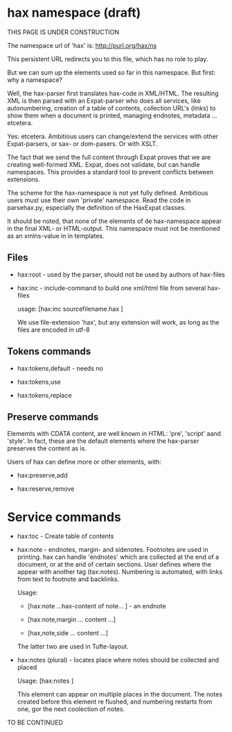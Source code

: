 # hax namespace (draft)

THIS PAGE IS UNDER CONSTRUCTION

The namespace url of 'hax' is: http://purl.org/hax/ns

This persistent URL redirects you to this file, which has no role to play.

But we can sum up the elements used so far in this namespace. But first: why a
namespace?

Well, the hax-parser first translates hax-code in XML/HTML. The resulting XML is then 
parsed with an Expat-parser who does all services, like autonumbering, creation of a table of
contents, collection URL's (links) to show them when a document is printed, managing endnotes, 
metadata ... etcetera. 

Yes: etcetera. Ambitious users can change/extend the services with other Expat-parsers, or 
sax- or dom-pasers. Or with XSLT.

The fact that we send the full content through Expat proves that we are creating well-formed XML. 
Expat, does not validate, but can handle namespaces. This provides a standard tool to prevent conflicts 
between extensions. 

The scheme for the hax-namespace is not yet fully defined. Ambitious users must use their own 
'private' namespace. Read the code in parsehax.py, especially the definition of the HaxExpat classes. 

It should be noted, that none of the elements of de hax-namespace appear in the final XML- or HTML-output.
This namespace must not be mentioned as an xmlns-value in in templates.


## Files

- hax:root - used by the parser, should not be used by authors of hax-files

- hax:inc - include-command to build one xml/html file from several hax-files
  
  usage: [hax:inc sourcefilename.hax ]
  
  We use file-extension 'hax', but any extension will work, as long as the files
  are encoded in utf-8
  
## Tokens commands
  
- hax:tokens,default - needs no

- hax:tokens,use

- hax:tokens,replace 

## Preserve commands

Elememts with CDATA content, are well known in HTML: 'pre', 'script' aand 'style'.
In fact, these are the default elements where the hax-parser preserves the content as is.

Users of hax can define more or other elements, with:

- hax:preserve,add

- hax:reserve,remove

# Service commands

- hax:toc - Create table of contents

- hax:note - endnotes, margin- and sidenotes. Footnotes are used in printing. hax can handle 'endnotes'
  which are collected at the end of a document, or at the and of certain sections. User defines where the 
  appear with another tag (tax:notes). Numbering is automated, with links from text to footnote and backlinks.
  
  Usage: 
  
  - [hax:note ...hax-content of note... ]   - an endnote
  
  - [hax:note,margin ... content ...]
  
  - [hax,note,side ... content ...]  
  
  The latter two are used in Tufte-layout.
  
- hax:notes (plural) - locates place where notes should be collected and placed

  Usage: [hax:notes ]
  
  This element can appear on multiple places in the document. The notes created before this element
  re flushed, and numbering restarts from one, gor the next coolection of notes.
  

TO BE CONTINUED
